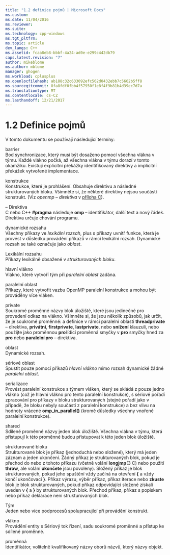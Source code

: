 ```yaml
---
title: "1.2 definice pojmů | Microsoft Docs"
ms.custom: 
ms.date: 11/04/2016
ms.reviewer: 
ms.suite: 
ms.technology: cpp-windows
ms.tgt_pltfrm: 
ms.topic: article
dev_langs: C++
ms.assetid: fcaa8eb8-bbbf-4a24-ad0e-e299c442db79
caps.latest.revision: "7"
author: mikeblome
ms.author: mblome
manager: ghogen
ms.workload: cplusplus
ms.openlocfilehash: ab188c32c633092efc562d0432ebb7c5662b5ff8
ms.sourcegitcommit: 8fa8fdf0fbb4f57950f1e8f4f9b81b4d39ec7d7a
ms.translationtype: MT
ms.contentlocale: cs-CZ
ms.lasthandoff: 12/21/2017
---
```

# <a name="12-definition-of-terms"></a>1.2 Definice pojmů
V tomto dokumentu se používají následující termíny:  
  
 barrier  
 Bod synchronizace, který musí být dosaženo pomocí všechna vlákna v týmu.  Každé vlákno počká, až všechna vlákna v týmu dorazí v tomto okamžiku. Existují explicitní překážky identifikovaný direktivy a implicitní překážek vytvořené implementace.  
  
 konstrukce  
 Konstrukce, které je prohlášení. Obsahuje direktivu a následné strukturovaných bloku. Všimněte si, že některé direktivy nejsou součástí konstrukt. (Viz *openmp – direktiva* v [příloha C](../../parallel/openmp/c-openmp-c-and-cpp-grammar.md)).  
  
 – Direktiva  
 C nebo C++ **#pragma** následuje **omp –** identifikátor, další text a nový řádek. Direktiva určuje chování programu.  
  
 dynamické rozsahu  
 Všechny příkazy ve *lexikální rozsah*, plus s příkazy uvnitř funkce, která je provést v důsledku provádění příkazů v rámci lexikální rozsah. Dynamické rozsah se také označuje jako *oblast*.  
  
 Lexikální rozsahu  
 Příkazy lexikálně obsažené v *strukturovaných bloku*.  
  
 hlavní vlákno  
 Vlákno, které vytvoří tým při *paralelní oblast* zadána.  
  
 paralelní oblast  
 Příkazy, které vytvořit vazbu OpenMP paralelní konstrukce a mohou být prováděny více vláken.  
  
 private  
 Soukromé proměnné názvy blok úložiště, které jsou jedinečné pro provedení odkaz na vlákno. Všimněte si, že jsou několik způsobů, jak určit, že je soukromé proměnné: a definice v rámci paralelní oblasti **threadprivate** – direktiva, **privátní**, **firstprivate**, **lastprivate**, nebo **snížení** klauzuli, nebo použijte jako proměnnou **pro**řídicí proměnná smyčky v **pro** smyčky hned za **pro** nebo **paralelní pro** – direktiva.  
  
 oblast  
 Dynamické rozsah.  
  
 sériové oblast  
 Spustit pouze pomocí příkazů *hlavní vlákno* mimo rozsah dynamické žádné *paralelní oblast*.  
  
 serializace  
 Provést paralelní konstrukce s týmem vláken, který se skládá z pouze jedno vlákno (což je hlavní vlákno pro tento paralelní konstrukce), s sériové pořadí zpracování pro příkazy v bloku strukturovaných (stejné pořadí jako v případě, že bloku nebyly součástí z paralelní konstrukce) a bez vlivu na hodnoty vrácené **omp_in_parallel()** (kromě důsledky všechny vnořené paralelní konstrukce).  
  
 shared  
 Sdílené proměnné názvy jeden blok úložiště. Všechna vlákna v týmu, která přistupují k této proměnné budou přistupovat k této jeden blok úložiště.  
  
 strukturované bloku  
 Strukturované blok je příkaz (jednoduchá nebo složené), který má jeden záznam a jeden ukončení. Žádný příkaz je strukturovaných blok, pokud je přechod do nebo z tohoto příkazu (včetně volání **longjmp**(3 C) nebo použití **throw**, ale volání **ukončete** jsou povoleny). Složený příkaz je blok strukturovaných, pokud jeho spuštění vždy začíná na otevření **{** a vždy končí ukončovací **}**. Příkaz výrazu, výběr příkaz, příkaz iterace nebo **zkuste** blok je blok strukturovaných, pokud příkaz odpovídající složené získali uveden v **{** a **}** by strukturovaných blok. Přechod příkaz, příkaz s popiskem nebo příkaz deklarace není strukturovaných blok.  
  
 Tým  
 Jeden nebo více podprocesů spolupracující při provádění konstrukt.  
  
 vlákno  
 Provádění entity s Sériový tok řízení, sadu soukromé proměnné a přístup ke sdílené proměnné.  
  
 proměnná  
 Identifikátor, volitelně kvalifikovaný názvy oborů názvů, který názvy objekt.